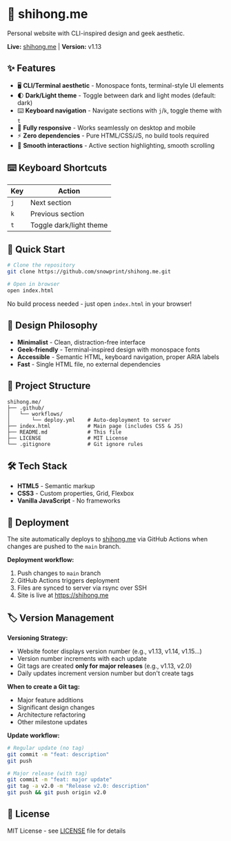 # 🥷 shihong.me

Personal website with CLI-inspired design and geek aesthetic.

**Live:** [shihong.me](https://shihong.me) | **Version:** v1.13

## ✨ Features

- 🖥️ **CLI/Terminal aesthetic** - Monospace fonts, terminal-style UI elements
- 🌓 **Dark/Light theme** - Toggle between dark and light modes (default: dark)
- ⌨️ **Keyboard navigation** - Navigate sections with `j`/`k`, toggle theme with `t`
- 📱 **Fully responsive** - Works seamlessly on desktop and mobile
- ⚡ **Zero dependencies** - Pure HTML/CSS/JS, no build tools required
- 🎯 **Smooth interactions** - Active section highlighting, smooth scrolling

## ⌨️ Keyboard Shortcuts

| Key | Action |
|-----|--------|
| `j` | Next section |
| `k` | Previous section |
| `t` | Toggle dark/light theme |

## 🚀 Quick Start

```bash
# Clone the repository
git clone https://github.com/snowprint/shihong.me.git

# Open in browser
open index.html
```

No build process needed - just open `index.html` in your browser!

## 🎨 Design Philosophy

- **Minimalist** - Clean, distraction-free interface
- **Geek-friendly** - Terminal-inspired design with monospace fonts
- **Accessible** - Semantic HTML, keyboard navigation, proper ARIA labels
- **Fast** - Single HTML file, no external dependencies

## 📁 Project Structure

```
shihong.me/
├── .github/
│   └── workflows/
│       └── deploy.yml    # Auto-deployment to server
├── index.html            # Main page (includes CSS & JS)
├── README.md             # This file
├── LICENSE               # MIT License
└── .gitignore            # Git ignore rules
```

## 🛠️ Tech Stack

- **HTML5** - Semantic markup
- **CSS3** - Custom properties, Grid, Flexbox
- **Vanilla JavaScript** - No frameworks

## 🚢 Deployment

The site automatically deploys to [shihong.me](https://shihong.me) via GitHub Actions when changes are pushed to the `main` branch.

**Deployment workflow:**
1. Push changes to `main` branch
2. GitHub Actions triggers deployment
3. Files are synced to server via rsync over SSH
4. Site is live at https://shihong.me

## 🏷️ Version Management

**Versioning Strategy:**
- Website footer displays version number (e.g., v1.13, v1.14, v1.15...)
- Version number increments with each update
- Git tags are created **only for major releases** (e.g., v1.13, v2.0)
- Daily updates increment version number but don't create tags

**When to create a Git tag:**
- Major feature additions
- Significant design changes
- Architecture refactoring
- Other milestone updates

**Update workflow:**
```bash
# Regular update (no tag)
git commit -m "feat: description"
git push

# Major release (with tag)
git commit -m "feat: major update"
git tag -a v2.0 -m "Release v2.0: description"
git push && git push origin v2.0
```

## 📄 License

MIT License - see [LICENSE](LICENSE) file for details
